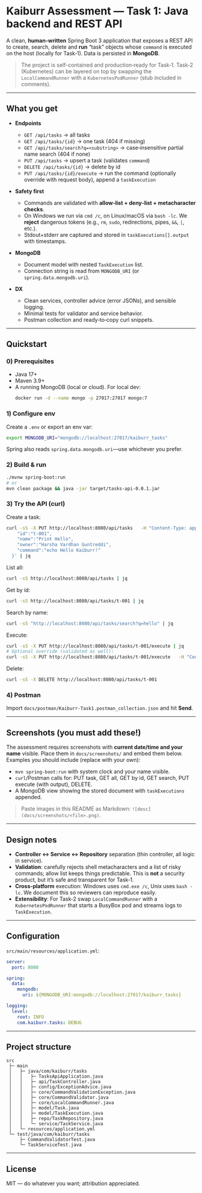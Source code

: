 # Kaiburr Assessment — Task 1: Java backend and REST API

A clean, **human-written** Spring Boot 3 application that exposes a REST API to create, search, delete and **run** “task” objects whose `command` is executed on the host (locally for Task‑1). Data is persisted in **MongoDB**.

> The project is self-contained and production‑ready for Task‑1. Task‑2 (Kubernetes) can be layered on top by swapping the `LocalCommandRunner` with a `KubernetesPodRunner` (stub included in comments).

---

## What you get

- **Endpoints**
  - `GET /api/tasks` → all tasks
  - `GET /api/tasks/{id}` → one task (404 if missing)
  - `GET /api/tasks/search?q=<substring>` → case‑insensitive partial name search (404 if none)
  - `PUT /api/tasks` → upsert a task (validates `command`)
  - `DELETE /api/tasks/{id}` → delete by id
  - `PUT /api/tasks/{id}/execute` → run the command (optionally override with request body), append a `taskExecution`

- **Safety first**
  - Commands are validated with **allow‑list + deny‑list + metacharacter checks**.
  - On Windows we run via `cmd /c`, on Linux/macOS via `bash -lc`. We **reject** dangerous tokens (e.g., `rm`, `sudo`, redirections, pipes, `&&`, `|`, etc.).
  - Stdout+stderr are captured and stored in `taskExecutions[].output` with timestamps.

- **MongoDB**
  - Document model with nested `TaskExecution` list.
  - Connection string is read from `MONGODB_URI` (or `spring.data.mongodb.uri`).

- **DX**
  - Clean services, controller advice (error JSONs), and sensible logging.
  - Minimal tests for validator and service behavior.
  - Postman collection and ready‑to‑copy curl snippets.

---

## Quickstart

### 0) Prerequisites
- Java 17+
- Maven 3.9+
- A running MongoDB (local or cloud). For local dev:
  ```bash
  docker run -d --name mongo -p 27017:27017 mongo:7
  ```

### 1) Configure env
Create a `.env` or export an env var:
```bash
export MONGODB_URI="mongodb://localhost:27017/kaiburr_tasks"
```
Spring also reads `spring.data.mongodb.uri`—use whichever you prefer.

### 2) Build & run
```bash
./mvnw spring-boot:run
# or
mvn clean package && java -jar target/tasks-api-0.0.1.jar
```

### 3) Try the API (curl)
Create a task:
```bash
curl -sS -X PUT http://localhost:8080/api/tasks   -H "Content-Type: application/json"   -d '{
    "id":"t-001",
    "name":"Print Hello",
    "owner":"Harsha Vardhan Guntreddi",
    "command":"echo Hello Kaiburr!"
  }' | jq
```

List all:
```bash
curl -sS http://localhost:8080/api/tasks | jq
```

Get by id:
```bash
curl -sS http://localhost:8080/api/tasks/t-001 | jq
```

Search by name:
```bash
curl -sS "http://localhost:8080/api/tasks/search?q=hello" | jq
```

Execute:
```bash
curl -sS -X PUT http://localhost:8080/api/tasks/t-001/execute | jq
# Optional override (validated as well):
curl -sS -X PUT http://localhost:8080/api/tasks/t-001/execute   -H "Content-Type: text/plain"   --data 'echo Hello again!' | jq
```

Delete:
```bash
curl -sS -X DELETE http://localhost:8080/api/tasks/t-001
```

### 4) Postman
Import `docs/postman/Kaiburr-Task1.postman_collection.json` and hit **Send**.

---

## Screenshots (you must add these!)

The assessment requires screenshots with **current date/time and your name** visible. Place them in `docs/screenshots/` and embed them below. Examples you should include (replace with your own):

- `mvn spring-boot:run` with system clock and your name visible.
- `curl`/Postman calls for: PUT task, GET all, GET by id, GET search, PUT execute (with output), DELETE.
- A MongoDB view showing the stored document with `taskExecutions` appended.

> Paste images in this README as Markdown: `![desc](docs/screenshots/<file>.png)`.

---

## Design notes

- **Controller ↔ Service ↔ Repository** separation (thin controller, all logic in service).
- **Validation**: carefully rejects shell metacharacters and a list of risky commands; allow list keeps things predictable. This is **not** a security product, but it’s safe and transparent for Task‑1.
- **Cross‑platform** execution: Windows uses `cmd.exe /c`, Unix uses `bash -lc`. We document this so reviewers can reproduce easily.
- **Extensibility**: For Task‑2 swap `LocalCommandRunner` with a `KubernetesPodRunner` that starts a BusyBox pod and streams logs to `TaskExecution`.

---

## Configuration

`src/main/resources/application.yml`:

```yaml
server:
  port: 8080

spring:
  data:
    mongodb:
      uri: ${MONGODB_URI:mongodb://localhost:27017/kaiburr_tasks}

logging:
  level:
    root: INFO
    com.kaiburr.tasks: DEBUG
```

---

## Project structure

```
src
 ├─ main
 │   ├─ java/com/kaiburr/tasks
 │   │   ├─ TasksApiApplication.java
 │   │   ├─ api/TaskController.java
 │   │   ├─ config/ExceptionAdvice.java
 │   │   ├─ core/CommandValidationException.java
 │   │   ├─ core/CommandValidator.java
 │   │   ├─ core/LocalCommandRunner.java
 │   │   ├─ model/Task.java
 │   │   ├─ model/TaskExecution.java
 │   │   ├─ repo/TaskRepository.java
 │   │   └─ service/TaskService.java
 │   └─ resources/application.yml
 └─ test/java/com/kaiburr/tasks
     ├─ CommandValidatorTest.java
     └─ TaskServiceTest.java
```

---

## License
MIT — do whatever you want; attribution appreciated.
